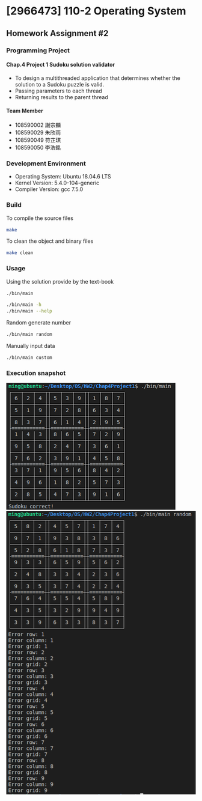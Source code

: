 # [2966473] 110-2 Operating System

## Homework Assignment #2

### Programming Project

#### Chap.4 Project 1 Sudoku solution validator

- To design a multithreaded application that determines whether the solution to a Sudoku puzzle is valid.  
- Passing parameters to each thread  
- Returning results to the parent thread

#### Team Member

- 108590002 謝宗麟
- 108590029 朱欣雨
- 108590049 符芷琪
- 108590050 李浩銘

### Development Environment

- Operating System: Ubuntu 18.04.6 LTS
- Kernel Version: 5.4.0-104-generic
- Compiler Version: gcc 7.5.0

### Build

To compile the source files

```bash
make
```

To clean the object and binary files

```bash
make clean
```

### Usage

Using the solution provide by the text-book

```bash
./bin/main
```

```bash
./bin/main -h
./bin/main --help
```

Random generate number

```bash
./bin/main random
```

Manually input data

```bash
./bin/main custom
```

### Execution snapshot

![img](./doc/correct.png)
![img](./doc/incorrect.png)

